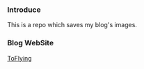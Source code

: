 ### Introduce

This is a repo which saves my blog's images.

### Blog WebSite
[ToFlying](https://toflying.com)
